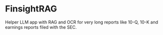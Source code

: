 # FinsightRAG
Helper LLM app with RAG and OCR for very long reports like 10-Q, 10-K and earnings reports filed with the SEC.
